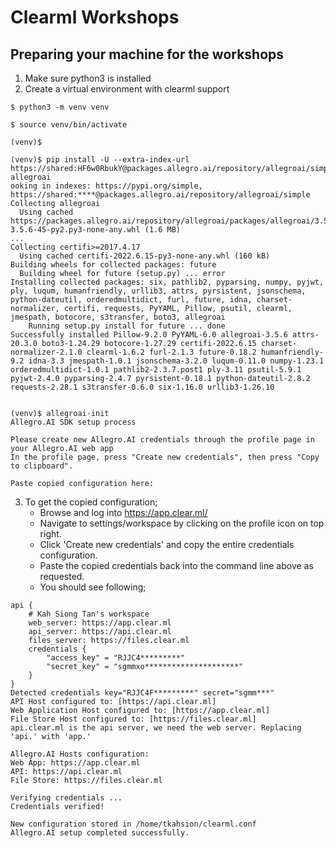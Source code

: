 # Clearml Workshops
## Preparing your machine for the workshops
1. Make sure python3 is installed
2. Create a virtual environment with clearml support
```
$ python3 -m venv venv

$ source venv/bin/activate

(venv)$

(venv)$ pip install -U --extra-index-url https://shared:HF6w0RbukY@packages.allegro.ai/repository/allegroai/simple allegroai
ooking in indexes: https://pypi.org/simple, https://shared:****@packages.allegro.ai/repository/allegroai/simple
Collecting allegroai
  Using cached https://packages.allegro.ai/repository/allegroai/packages/allegroai/3.5.6/allegroai-3.5.6-45-py2.py3-none-any.whl (1.6 MB)
...
Collecting certifi>=2017.4.17
  Using cached certifi-2022.6.15-py3-none-any.whl (160 kB)
Building wheels for collected packages: future
  Building wheel for future (setup.py) ... error
Installing collected packages: six, pathlib2, pyparsing, numpy, pyjwt, ply, luqum, humanfriendly, urllib3, attrs, pyrsistent, jsonschema, python-dateutil, orderedmultidict, furl, future, idna, charset-normalizer, certifi, requests, PyYAML, Pillow, psutil, clearml, jmespath, botocore, s3transfer, boto3, allegroai
    Running setup.py install for future ... done
Successfully installed Pillow-9.2.0 PyYAML-6.0 allegroai-3.5.6 attrs-20.3.0 boto3-1.24.29 botocore-1.27.29 certifi-2022.6.15 charset-normalizer-2.1.0 clearml-1.6.2 furl-2.1.3 future-0.18.2 humanfriendly-9.2 idna-3.3 jmespath-1.0.1 jsonschema-3.2.0 luqum-0.11.0 numpy-1.23.1 orderedmultidict-1.0.1 pathlib2-2.3.7.post1 ply-3.11 psutil-5.9.1 pyjwt-2.4.0 pyparsing-2.4.7 pyrsistent-0.18.1 python-dateutil-2.8.2 requests-2.28.1 s3transfer-0.6.0 six-1.16.0 urllib3-1.26.10


(venv)$ allegroai-init
Allegro.AI SDK setup process

Please create new Allegro.AI credentials through the profile page in your Allegro.AI web app
In the profile page, press "Create new credentials", then press "Copy to clipboard".

Paste copied configuration here:
```
3. To get the copied configuration;
    - Browse and log into https://app.clear.ml/ 
    - Navigate to settings/workspace by clicking on the profile icon on top right.
    - Click 'Create new credentials' and copy the entire credentials configuration.
    - Paste the copied credentials back into the command line above as requested.
    - You should see following;
```
api { 
    # Kah Siong Tan's workspace
    web_server: https://app.clear.ml
    api_server: https://api.clear.ml
    files_server: https://files.clear.ml
    credentials {
        "access_key" = "RJJC4*********"
        "secret_key" = "sgmmxo*********************"
    }
}
Detected credentials key="RJJC4F*********" secret="sgmm***"
API Host configured to: [https://api.clear.ml] 
Web Application Host configured to: [https://app.clear.ml] 
File Store Host configured to: [https://files.clear.ml] 
api.clear.ml is the api server, we need the web server. Replacing 'api.' with 'app.'

Allegro.AI Hosts configuration:
Web App: https://app.clear.ml
API: https://api.clear.ml
File Store: https://files.clear.ml

Verifying credentials ...
Credentials verified!

New configuration stored in /home/tkahsion/clearml.conf
Allegro.AI setup completed successfully.
```

